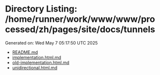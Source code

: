 # Directory Listing: /home/runner/work/www/www/processed/zh/pages/site/docs/tunnels
Generated on: Wed May  7 05:17:50 UTC 2025

- [README.md](README.md)
- [implementation.html.md](implementation.html.md)
- [old-implementation.html.md](old-implementation.html.md)
- [unidirectional.html.md](unidirectional.html.md)
